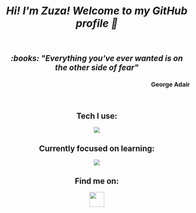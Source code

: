<h1 align="center"> <em> <strong>Hi!  I'm Zuza! Welcome to my GitHub profile 👋<strong> </em>  </h1>
<br>
<h2 align="center"> <em> <strong> :books: "Everything you've ever wanted is on the other side of fear"<strong> </em> </h2>
<h3 align="right"> George Adair </h3>
<br>
<h2 align="center">Tech I use:</h2>
<p align="center">
  <a href="https://skillicons.dev">
    <img src="https://skillicons.dev/icons?i=react,javascript,html,css,sass,styledcomponents,vite,github,git,figma" />
  </a>
</p>
<h2 align="center">Currently focused on learning:</h2>
<p align="center">
  <a href="https://skillicons.dev">
    <img src="https://skillicons.dev/icons?i=typescript,nextjs,supabase,materialui" />
  </a>
</p>
  <h2 align="center">Find me on:</h2>
<p align="center">
<a href="https://www.linkedin.com/in/zuzanna-usakiewicz/" target="blank"> <img src="https://cdn.jsdelivr.net/gh/devicons/devicon/icons/linkedin/linkedin-original.svg" width="40" height="40" />
  </a> </p>
<br>
